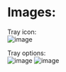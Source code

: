 # Images:

Tray icon:  
    ![image](https://user-images.githubusercontent.com/30196992/154204852-6023982a-c445-4d11-9b83-9f77f8ab912d.png)

Tray options:  
    ![image](https://user-images.githubusercontent.com/30196992/154205125-f87641e8-71f9-4feb-8406-19a6314ca7fc.png)
    ![image](https://user-images.githubusercontent.com/30196992/154205435-8cca6581-113a-4623-b020-ab0138e05d5b.png)
